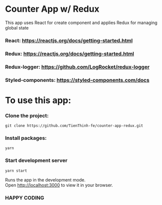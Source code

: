 # Counter App w/ Redux

This app uses React for create component and applies Redux for managing global state

### React: https://reactjs.org/docs/getting-started.html

### Redux: https://reactjs.org/docs/getting-started.html

### Redux-logger: https://github.com/LogRocket/redux-logger

### Styled-components: https://styled-components.com/docs




# To use this app:

### Clone the project:
`git clone https://github.com/TienThinh-fe/counter-app-redux.git`

### Install packages:
`yarn`

### Start development server
`yarn start`

Runs the app in the development mode.\
Open [http://localhost:3000](http://localhost:3000) to view it in your browser.


### HAPPY CODING
